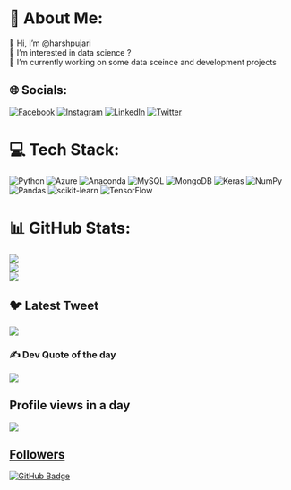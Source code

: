 # 💫 About Me:
👋 Hi, I’m @harshpujari<br>
👀 I’m interested in data science ?<br>
🌱 I’m currently working on some data sceince and development projects


## 🌐 Socials:
[![Facebook](https://img.shields.io/badge/Facebook-%231877F2.svg?logo=Facebook&logoColor=white)](https://facebook.com/harshpujari1999) [![Instagram](https://img.shields.io/badge/Instagram-%23E4405F.svg?logo=Instagram&logoColor=white)](https://instagram.com/harsh_pujari) [![LinkedIn](https://img.shields.io/badge/LinkedIn-%230077B5.svg?logo=linkedin&logoColor=white)](https://linkedin.com/in/harshpujari) [![Twitter](https://img.shields.io/badge/Twitter-%231DA1F2.svg?logo=Twitter&logoColor=white)](https://twitter.com/harsh_pujari) 

# 💻 Tech Stack:
![Python](https://img.shields.io/badge/python-3670A0?style=flat&logo=python&logoColor=ffdd54) ![Azure](https://img.shields.io/badge/azure-%230072C6.svg?style=flat&logo=azure-devops&logoColor=white) ![Anaconda](https://img.shields.io/badge/Anaconda-%2344A833.svg?style=flat&logo=anaconda&logoColor=white) ![MySQL](https://img.shields.io/badge/mysql-%2300f.svg?style=flat&logo=mysql&logoColor=white) ![MongoDB](https://img.shields.io/badge/MongoDB-%234ea94b.svg?style=flat&logo=mongodb&logoColor=white) ![Keras](https://img.shields.io/badge/Keras-%23D00000.svg?style=flat&logo=Keras&logoColor=white) ![NumPy](https://img.shields.io/badge/numpy-%23013243.svg?style=flat&logo=numpy&logoColor=white) ![Pandas](https://img.shields.io/badge/pandas-%23150458.svg?style=flat&logo=pandas&logoColor=white) ![scikit-learn](https://img.shields.io/badge/scikit--learn-%23F7931E.svg?style=flat&logo=scikit-learn&logoColor=white) ![TensorFlow](https://img.shields.io/badge/TensorFlow-%23FF6F00.svg?style=flat&logo=TensorFlow&logoColor=white)
# 📊 GitHub Stats:
![](https://github-readme-stats.vercel.app/api?username=harshpujari&theme=dark&hide_border=false&include_all_commits=false&count_private=false)<br/>
![](https://github-readme-streak-stats.herokuapp.com/?user=harshpujari&theme=dark&hide_border=false)<br/>
![](https://github-readme-stats.vercel.app/api/top-langs/?username=harshpujari&theme=dark&hide_border=false&include_all_commits=false&count_private=false&layout=compact)

## 🐦 Latest Tweet
[![](https://gtce.itsvg.in/api?username=harsh_pujari)](https://github.com/VishwaGauravIn/github-twitter-card-embed)

### ✍️ Dev Quote of the day 
![](https://quotes-github-readme.vercel.app/api?type=horizontal&theme=dark)

## Profile views in a day
<a href="https://github.com/ZelalemGizachew/github-profile-views-counter"><img src="https://komarev.com/ghpvc/?username=ZelalemGizachew">

## Followers
<a href="https://github.com/ZelalemGizachew?tab=followers"><img src="https://img.shields.io/github/followers/ZelalemGizachew?label=Followers&style=social" alt="GitHub Badge"></a>

<!---
harshpujari/harshpujari is a ✨ special ✨ repository because its `README.md` (this file) appears on your GitHub profile.
You can click the Preview link to take a look at your changes.
--->
